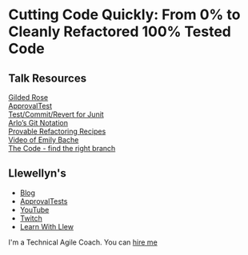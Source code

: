 # Cutting Code Quickly: From 0% to Cleanly Refactored 100% Tested Code

## Talk Resources
[Gilded Rose](https://github.com/emilybache/GildedRose-Refactoring-Kata)  
[ApprovalTest](https://github.com/Approvals)  
[Test/Commit/Revert for Junit](https://github.com/LarsEckart/tcr-extension)  
[Arlo’s Git Notation](https://github.com/RefactoringCombos)  
[Provable Refactoring Recipes](https://github.com/InnovatingTeams/provable-refactorings)  
[Video of Emily Bache](https://www.praqma.com/stories/advanced-testing-refactoring-techniques)  
[The Code - find the right branch](https://github.com/isidore/GildedRose_Demo/tree/2019DeliverAgile)  


## Llewellyn's <!-- include: llewellyn.md -->

* [Blog](http://llewellynfalco.blogspot.com/)
* [ApprovalTests](https://github.com/approvals/)
* [YouTube](https://www.youtube.com/user/isidoreus/videos)
* [Twitch](https://www.twitch.tv/llewellynfalco)
* [Learn With Llew](https://github.com/LearnWithLlew)

I'm a Technical Agile Coach. You can [hire me](http://llewellynfalco.blogspot.com/p/hire-me.html)
 <!-- endInclude -->


